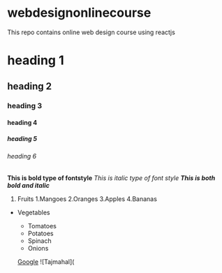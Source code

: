 # webdesignonlinecourse
This repo contains online web design course using reactjs
# heading 1
## heading 2
### heading 3
#### heading 4
##### heading 5
###### heading 6
 
**This is bold type of fontstyle**
*This is italic type of font style*
***This is both bold and italic***

1. Fruits
     1.Mangoes
     2.Oranges
     3.Apples
     4.Bananas
    
* Vegetables
   * Tomatoes
   * Potatoes
   * Spinach
   * Onions
   
   
  [Google](google.com)
  ![Tajmahal](  
